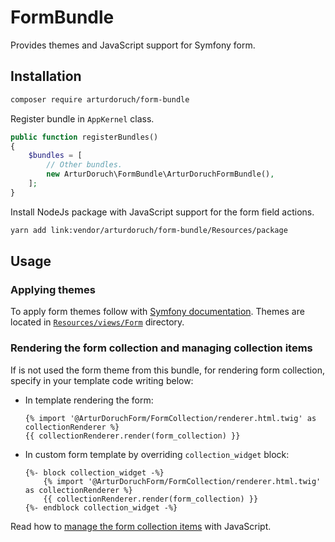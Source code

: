 # FormBundle

Provides themes and JavaScript support for Symfony form.

<!--### Themes

Themes extends Symfony default themes and modifies several blocks.

 * Symfony default themes block modifications:
     * Added `novalidate` to the `form` tag.
     * In bootstrap:   

### Features

  * Adding and removing items (without reloading the page) of the Symfony form with type of collection 
 ([https://symfony.com/doc/current/form/form_collections.html]()) by JavaScript.-->

## Installation

```sh
composer require arturdoruch/form-bundle
```

Register bundle in `AppKernel` class.

```php
public function registerBundles()
{
    $bundles = [
        // Other bundles.
        new ArturDoruch\FormBundle\ArturDoruchFormBundle(),
    ];
}    
```

Install NodeJs package with JavaScript support for the form field actions.

```sh
yarn add link:vendor/arturdoruch/form-bundle/Resources/package
```

## Usage

### Applying themes

To apply form themes follow with 
[Symfony documentation](https://symfony.com/doc/current/form/form_themes.html#applying-themes-to-all-forms).
Themes are located in [`Resources/views/Form`](https://github.com/arturdoruch/form-bundle/tree/master/Resources/views/Form) directory.

### Rendering the form collection and managing collection items

If is not used the form theme from this bundle, for rendering form collection, specify in your template code writing below:

 * In template rendering the form:

    ```twig
    {% import '@ArturDoruchForm/FormCollection/renderer.html.twig' as collectionRenderer %}
    {{ collectionRenderer.render(form_collection) }}
    ```
    
 * In custom form template by overriding `collection_widget` block:     
 
    ```twig
    {%- block collection_widget -%}
        {% import '@ArturDoruchForm/FormCollection/renderer.html.twig' as collectionRenderer %}
        {{ collectionRenderer.render(form_collection) }}
    {%- endblock collection_widget -%}
    ``` 
    
Read how to [manage the form collection items](Resources/package/form-collection/usage.md) with JavaScript.    